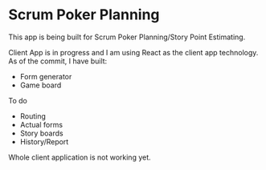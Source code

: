 # Scrum Poker Planning

This app is being built for Scrum Poker Planning/Story Point Estimating.

Client App is in progress and I am using React as the client app technology. As of the commit, I have built:
- Form generator
- Game board

To do 
- Routing
- Actual forms
- Story boards
- History/Report

Whole client application is not working yet.
